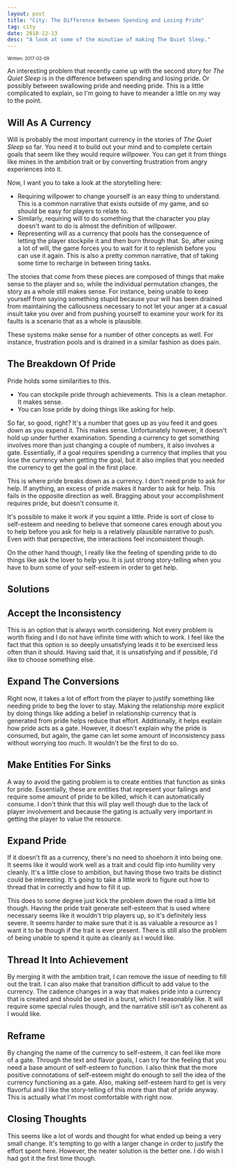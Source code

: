 ```yaml
---
layout: post
title: "City: The Difference Between Spending and Losing Pride"
tag: city
date: 2018-12-13
desc: "A look at some of the minutiae of making The Quiet Sleep."
---
```


<p style="font-size:10px">Written: 2017-02-09


An interesting problem that recently came up with the second story for *The Quiet Sleep* is in the difference between spending and losing pride. Or possibly between swallowing pride and needing pride. This is a little complicated to explain, so I'm going to have to meander a little on my way to the point.

## Will As A Currency

Will is probably the most important currency in the stories of *The Quiet Sleep* so far. You need it to build out your mind and to complete certain goals that seem like they would require willpower. You can get it from things like mines in the ambition trait or by converting frustration from angry experiences into it.


Now, I want you to take a look at the storytelling here:
- Requiring willpower to change yourself is an easy thing to understand. This is a common narrative that exists outside of my game, and so should be easy for players to relate to.
- Similarly, requiring will to do something that the character you play doesn't want to do is almost the definition of willpower.
- Representing will as a currency that pools has the consequence of letting the player stockpile it and then burn through that. So, after using a lot of will, the game forces you to wait for it to replenish before you can use it again. This is also a pretty common narrative, that of taking some time to recharge in between tiring tasks.



The stories that come from these pieces are composed of things that make sense to the player and so, while the individual permutation changes, the story as a whole still makes sense. For instance, being unable to keep yourself from saying something stupid because your will has been drained from maintaining the callousness necessary to not let your anger at a casual insult take you over and from pushing yourself to examine your work for its faults is a scenario that as a whole is plausible.


These systems make sense for a number of other concepts as well. For instance, frustration pools and is drained in a similar fashion as does pain.

## The Breakdown Of Pride

Pride holds some similarities to this.
- You can stockpile pride through achievements. This is a clean metaphor. It makes sense.
- You can lose pride by doing things like asking for help.



So far, so good, right? It's a number that goes up as you feed it and goes down as you expend it. This makes sense. Unfortunately however, it doesn't hold up under further examination. Spending a currency to get something involves more than just changing a couple of numbers, it also involves a gate. Essentially, if a goal requires spending a currency that implies that you lose the currency when getting the goal, but it also implies that you needed the currency to get the goal in the first place.


This is where pride breaks down as a currency. I don't need pride to ask for help. If anything, an excess of pride makes it harder to ask for help. This fails in the opposite direction as well. Bragging about your accomplishment requires pride, but doesn't consume it.


It's possible to make it work if you squint a little. Pride is sort of close to self-esteem and needing to believe that someone cares enough about you to help before you ask for help is a relatively plausible narrative to push. Even with that perspective, the interactions feel inconsistent though.


On the other hand though, I really like the feeling of spending pride to do things like ask the lover to help you. It is just strong story-telling when you have to burn some of your self-esteem in order to get help.

## Solutions
## Accept the Inconsistency

This is an option that is always worth considering. Not every problem is worth fixing and I do not have infinite time with which to work. I feel like the fact that this option is so deeply unsatisfying leads it to be exercised less often than it should. Having said that, it is unsatisfying and if possible, I'd like to choose something else.

## Expand The Conversions

Right now, it takes a lot of effort from the player to justify something like needing pride to beg the lover to stay. Making the relationship more explicit by doing things like adding a belief in relationship currency that is generated from pride helps reduce that effort. Additionally, it helps explain how pride acts as a gate. However, it doesn't explain why the pride is consumed, but again, the game can let some amount of inconsistency pass without worrying too much. It wouldn't be the first to do so.

## Make Entities For Sinks

A way to avoid the gating problem is to create entities that function as sinks for pride. Essentially, these are entities that represent your failings and require some amount of pride to be killed, which it can automatically consume. I don't think that this will play well though due to the lack of player involvement and because the gating is actually very important in getting the player to value the resource.

## Expand Pride

If it doesn't fit as a currency, there's no need to shoehorn it into being one. It seems like it would work well as a trait and could flip into humility very cleanly. It's a little close to ambition, but having those two traits be distinct could be interesting. It's going to take a little work to figure out how to thread that in correctly and how to fill it up.


This does to some degree just kick the problem down the road a little bit though. Having the pride trait generate self-esteem that is used where necessary seems like it wouldn't trip players up, so it's definitely less severe. It seems harder to make sure that it is as valuable a resource as I want it to be though if the trait is ever present. There is still also the problem of being unable to spend it quite as cleanly as I would like.

## Thread It Into Achievement

By merging it with the ambition trait, I can remove the issue of needing to fill out the trait. I can also make that transition difficult to add value to the currency. The cadence changes in a way that makes pride into a currency that is created and should be used in a burst, which I reasonably like. It will require some special rules though, and the narrative still isn't as coherent as I would like.

## Reframe

By changing the name of the currency to self-esteem, it can feel like more of a gate. Through the text and flavor goals, I can try for the feeling that you need a base amount of self-esteem to function. I also think that the more positive connotations of self-esteem might do enough to sell the idea of the currency functioning as a gate. Also, making self-esteem hard to get is very flavorful and I like the story-telling of this more than that of pride anyway. This is actually what I'm most comfortable with right now.

## Closing Thoughts

This seems like a lot of words and thought for what ended up being a very small change. It's tempting to go with a larger change in order to justify the effort spent here. However, the neater solution is the better one. I do wish I had got it the first time though.

